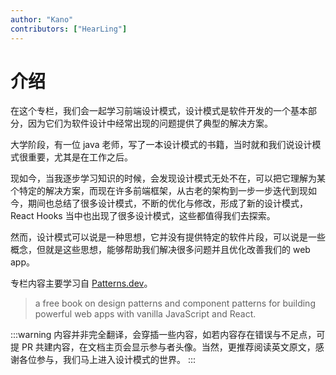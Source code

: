 ```yaml
---
author: "Kano"
contributors: ["HearLing"]
---
```


# 介绍

在这个专栏，我们会一起学习前端设计模式，设计模式是软件开发的一个基本部分，因为它们为软件设计中经常出现的问题提供了典型的解决方案。

大学阶段，有一位 java 老师，写了一本设计模式的书籍，当时就和我们说设计模式很重要，尤其是在工作之后。

现如今，当我逐步学习知识的时候，会发现设计模式无处不在，可以把它理解为某个特定的解决方案，而现在许多前端框架，从古老的架构到一步一步迭代到现如今，期间也总结了很多设计模式，不断的优化与修改，形成了新的设计模式，React Hooks 当中也出现了很多设计模式，这些都值得我们去探索。

然而，设计模式可以说是一种思想，它并没有提供特定的软件片段，可以说是一些概念，但就是这些思想，能够帮助我们解决很多问题并且优化改善我们的 web app。

专栏内容主要学习自 [Patterns.dev](https://www.patterns.dev/)。

> a free book on design patterns and component patterns for building powerful web apps with vanilla JavaScript and React.

:::warning
内容并非完全翻译，会穿插一些内容，如若内容存在错误与不足点，可提 PR 共建内容，在文档主页会显示参与者头像。当然，更推荐阅读英文原文，感谢各位参与，我们马上进入设计模式的世界。
:::
